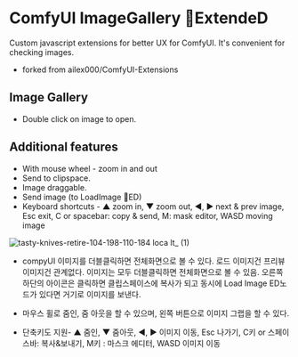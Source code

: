# ComfyUI ImageGallery 💬ExtendeD

Custom javascript extensions for better UX for ComfyUI. It's convenient for checking images.
 
 - forked from ailex000/ComfyUI-Extensions

## Image Gallery

 - Double click on image to open.

 ## Additional features
 - With mouse wheel - zoom in and out
 - Send to clipspace.
 - Image draggable.
 - Send image (to LoadImage 💬ED)
 - Keyboard shortcuts - ▲ zoom in, ▼ zoom out, ◀, ▶ next & prev image, Esc exit, C or spacebar: copy & send, M: mask editor, WASD moving image 


![tasty-knives-retire-104-198-110-184 loca lt_ (1)](https://github.com/ailex000/ComfyUI-Extensions/assets/43065065/5a5b356a-93ff-47fa-926d-b9b02c630adc)

 - compyUI 이미지를 더블클릭하면 전체화면으로 볼 수 있다. 로드 이미지건 프리뷰 이미지건 관계없다. 이미지는 모두 더블클릭하면 전체화면으로 볼 수 있음.
오른쪽 하단의 아이콘은 클릭하면 클립스페이스에 복사가 되고 동시에 Load Image ED노드가 있다면 거기로 이미지를 보낸다.

 - 마우스 휠로 줌인, 줌 아웃을 할 수 있으며, 왼쪽 버튼으로 이미지 그랩을 할 수 있다.

 - 단축키도 지원- ▲ 줌인, ▼ 줌아웃, ◀, ▶ 이미지 이동, Esc 나가기, C키 or 스페이스바: 복사&보내기, M키 : 마스크 에디터, WASD 이미지 이동
 
